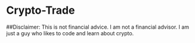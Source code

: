 # Crypto-Trade
##Disclaimer: This is not financial advice. I am not a financial advisor. I am just a guy who likes to code and learn about crypto.

######
